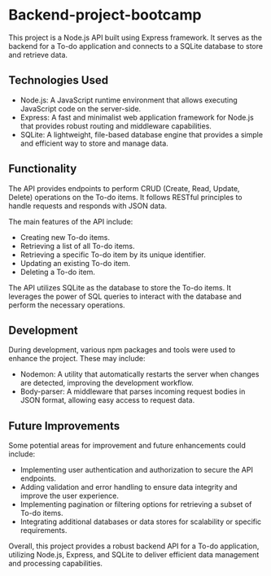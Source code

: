 # Backend-project-bootcamp

This project is a Node.js API built using Express framework. It serves as the backend for a To-do application and connects to a SQLite database to store and retrieve data.

## Technologies Used

- Node.js: A JavaScript runtime environment that allows executing JavaScript code on the server-side.
- Express: A fast and minimalist web application framework for Node.js that provides robust routing and middleware capabilities.
- SQLite: A lightweight, file-based database engine that provides a simple and efficient way to store and manage data.

## Functionality

The API provides endpoints to perform CRUD (Create, Read, Update, Delete) operations on the To-do items. It follows RESTful principles to handle requests and responds with JSON data.

The main features of the API include:

- Creating new To-do items.
- Retrieving a list of all To-do items.
- Retrieving a specific To-do item by its unique identifier.
- Updating an existing To-do item.
- Deleting a To-do item.

The API utilizes SQLite as the database to store the To-do items. It leverages the power of SQL queries to interact with the database and perform the necessary operations.

## Development

During development, various npm packages and tools were used to enhance the project. These may include:

- Nodemon: A utility that automatically restarts the server when changes are detected, improving the development workflow.
- Body-parser: A middleware that parses incoming request bodies in JSON format, allowing easy access to request data.

## Future Improvements

Some potential areas for improvement and future enhancements could include:

- Implementing user authentication and authorization to secure the API endpoints.
- Adding validation and error handling to ensure data integrity and improve the user experience.
- Implementing pagination or filtering options for retrieving a subset of To-do items.
- Integrating additional databases or data stores for scalability or specific requirements.

Overall, this project provides a robust backend API for a To-do application, utilizing Node.js, Express, and SQLite to deliver efficient data management and processing capabilities.
